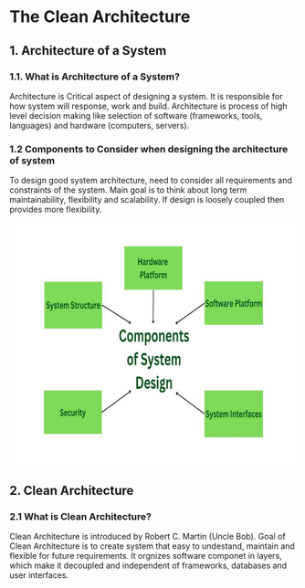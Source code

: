 # The Clean Architecture

## 1. Architecture of a System 

### 1.1. What is Architecture of a System?
Architecture is Critical aspect of designing a system. It is responsible for how system will response, work and build. Architecture is process of high level decision making like selection of software (frameworks, tools, languages) and hardware (computers, servers).

### 1.2 Components to Consider when designing the architecture of system
To design good system architecture, need to consider all requirements and constraints of the system. Main goal is to think about long term maintainability, flexibility and scalability. If design is loosely coupled then provides more flexibility.

![components](images/designarch.jpg)


## 2. Clean Architecture

### 2.1 What is Clean Architecture?
Clean Architecture is introduced by Robert C. Martin (Uncle Bob). Goal of Clean Architecture is to create system that easy to undestand, maintain and flexible for future requirements. It orgnizes software componet in layers, which make it decoupled and independent of frameworks, databases and user interfaces.